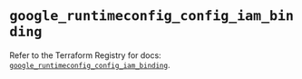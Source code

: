# `google_runtimeconfig_config_iam_binding`

Refer to the Terraform Registry for docs: [`google_runtimeconfig_config_iam_binding`](https://registry.terraform.io/providers/hashicorp/google-beta/6.40.0/docs/resources/google_runtimeconfig_config_iam_binding).
